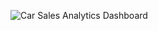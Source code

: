 ![Car Sales Analytics Dashboard](https://github.com/ShadrackScofieldMwangi/Car-Sales-Analytics-in-Tableau/assets/75718209/9a888aea-bfcb-4903-bb37-6828881d6999)
